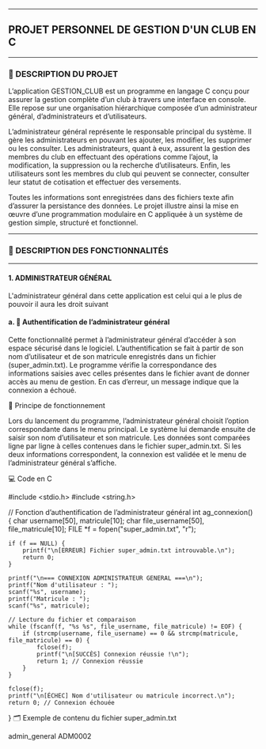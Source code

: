 ***************************************
## PROJET PERSONNEL DE GESTION D'UN CLUB EN C
**************************************
### 🧩 DESCRIPTION DU PROJET 

L’application GESTION_CLUB est un programme en langage C conçu pour assurer la gestion complète d’un club à travers une interface en console. Elle repose sur une organisation hiérarchique composée d’un administrateur général, d’administrateurs et d’utilisateurs.

L’administrateur général représente le responsable principal du système. Il gère les administrateurs en pouvant les ajouter, les modifier, les supprimer ou les consulter. Les administrateurs, quant à eux, assurent la gestion des membres du club en effectuant des opérations comme l’ajout, la modification, la suppression ou la recherche d’utilisateurs. Enfin, les utilisateurs sont les membres du club qui peuvent se connecter, consulter leur statut de cotisation et effectuer des versements.

Toutes les informations sont enregistrées dans des fichiers texte afin d’assurer la persistance des données. Le projet illustre ainsi la mise en œuvre d’une programmation modulaire en C appliquée à un système de gestion simple, structuré et fonctionnel.
**************************************
### 🧩 DESCRIPTION DES FONCTIONNALITÉS 
**************************************
#### 1. ADMINISTRATEUR GÉNÉRAL
L'administrateur général dans cette application est celui qui a le plus de pouvoir il aura les droit suivant 

#### a. 🔐 Authentification de l’administrateur général

Cette fonctionnalité permet à l’administrateur général d’accéder à son espace sécurisé dans le logiciel.
L’authentification se fait à partir de son nom d’utilisateur et de son matricule enregistrés dans un fichier (super_admin.txt).
Le programme vérifie la correspondance des informations saisies avec celles présentes dans le fichier avant de donner accès au menu de gestion.
En cas d’erreur, un message indique que la connexion a échoué.

🧠 Principe de fonctionnement

Lors du lancement du programme, l’administrateur général choisit l’option correspondante dans le menu principal.
Le système lui demande ensuite de saisir son nom d’utilisateur et son matricule.
Les données sont comparées ligne par ligne à celles contenues dans le fichier super_admin.txt.
Si les deux informations correspondent, la connexion est validée et le menu de l’administrateur général s’affiche.

💻 Code en C

#include <stdio.h>
#include <string.h>

// Fonction d’authentification de l’administrateur général
int ag_connexion() {
    char username[50], matricule[10];
    char file_username[50], file_matricule[10];
    FILE *f = fopen("super_admin.txt", "r");

    if (f == NULL) {
        printf("\n[ERREUR] Fichier super_admin.txt introuvable.\n");
        return 0;
    }

    printf("\n=== CONNEXION ADMINISTRATEUR GENERAL ===\n");
    printf("Nom d'utilisateur : ");
    scanf("%s", username);
    printf("Matricule : ");
    scanf("%s", matricule);

    // Lecture du fichier et comparaison
    while (fscanf(f, "%s %s", file_username, file_matricule) != EOF) {
        if (strcmp(username, file_username) == 0 && strcmp(matricule, file_matricule) == 0) {
            fclose(f);
            printf("\n[SUCCÈS] Connexion réussie !\n");
            return 1; // Connexion réussie
        }
    }

    fclose(f);
    printf("\n[ÉCHEC] Nom d'utilisateur ou matricule incorrect.\n");
    return 0; // Connexion échouée
}
🗂️ Exemple de contenu du fichier super_admin.txt

admin_general ADM0002
